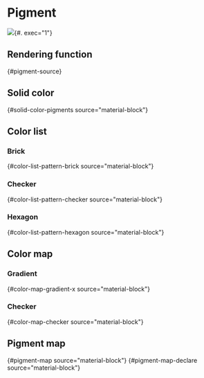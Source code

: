 # Pigment

![](texture/pigment.ipynb){#. exec="1"}

## Rendering function

![](){#pigment-source}

## Solid color

![](){#solid-color-pigments source="material-block"}

## Color list

### Brick

![](){#color-list-pattern-brick source="material-block"}

### Checker

![](){#color-list-pattern-checker source="material-block"}

### Hexagon

![](){#color-list-pattern-hexagon source="material-block"}

## Color map

### Gradient

![](){#color-map-gradient-x source="material-block"}

### Checker

![](){#color-map-checker source="material-block"}

## Pigment map

![](){#pigment-map source="material-block"}
![](){#pigment-map-declare source="material-block"}
